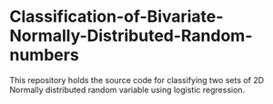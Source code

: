 # Classification-of-Bivariate-Normally-Distributed-Random-numbers
This repository holds the source code for classifying two sets of 2D Normally distributed random variable using logistic regression.
